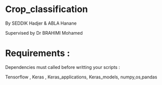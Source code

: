 # Crop_classification

By SEDDIK Hadjer & ABLA Hanane

Supervised by Dr BRAHIMI Mohamed

# Requirements :

Dependencies must called before writting your scripts :

Tensorflow , Keras , Keras_applications, Keras_models, numpy,os,pandas

